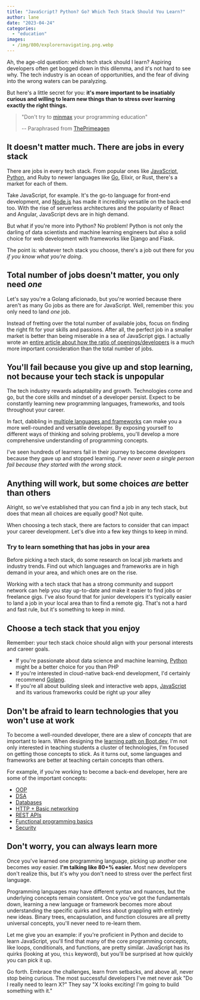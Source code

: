 ```yaml
---
title: "JavaScript? Python? Go? Which Tech Stack Should You Learn?"
author: lane
date: "2023-04-24"
categories:
  - "education"
images:
  - /img/800/explorernavigating.png.webp
---
```


Ah, the age-old question: which tech stack should I learn? Aspiring developers often get bogged down in this dilemma, and it's not hard to see why. The tech industry is an ocean of opportunities, and the fear of diving into the wrong waters can be paralyzing.

But here's a little secret for you: **it's more important to be insatiably curious and willing to learn new things than to stress over learning exactly the right things.**

> "Don't try to [minmax](https://www.urbandictionary.com/define.php?term=min%2Fmax) your programming education"
>
> -- Paraphrased from [ThePrimeagen](https://www.boot.dev/teachers/the-primeagen)

## It doesn't matter much. There are jobs in every stack

There are jobs in every tech stack. From popular ones like [JavaScript](https://www.boot.dev/courses/learn-javascript), [Python](https://www.boot.dev/courses/learn-code-python), and Ruby to newer languages like [Go](https://www.boot.dev/courses/learn-golang), Elixir, or Rust, there's a market for each of them.

Take JavaScript, for example. It's the go-to language for front-end development, and [Node.js](/javascript/nodejs-vs-javascript/) has made it incredibly versatile on the back-end too. With the rise of serverless architectures and the popularity of React and Angular, JavaScript devs are in high demand.

But what if you're more into Python? No problem! Python is not only the darling of data scientists and machine learning engineers but also a solid choice for web development with frameworks like Django and Flask.

The point is: whatever tech stack you choose, there's a job out there for you _if you know what you're doing_.

## Total number of jobs doesn't matter, you only need _one_

Let's say you're a Golang aficionado, but you're worried because there aren't as many Go jobs as there are for JavaScript. Well, remember this: you only need to land _one_ job.

Instead of fretting over the total number of available jobs, focus on finding the right fit for your skills and passions. After all, the perfect job in a smaller market is better than being miserable in a sea of JavaScript gigs. I actually wrote an [entire article about how the ratio of openings/developers](/jobs/not-about-job-openings/) is a much more important consideration than the total number of jobs.

## You'll fail because you give up and stop learning, not because your tech stack is unpopular

The tech industry rewards adaptability and growth. Technologies come and go, but the core skills and mindset of a developer persist. Expect to be constantly learning new programming languages, frameworks, and tools throughout your career.

In fact, dabbling in [multiple languages and frameworks](/education/learn-multiple-programming-languages/) can make you a more well-rounded and versatile developer. By exposing yourself to different ways of thinking and solving problems, you'll develop a more comprehensive understanding of programming concepts.

I've seen hundreds of learners fail in their journey to become developers because they gave up and stopped learning. _I've never seen a single person fail because they started with the wrong stack._

## Anything will work, but some choices _are_ better than others

Alright, so we've established that you can find a job in any tech stack, but does that mean all choices are equally good? Not quite.

When choosing a tech stack, there are factors to consider that can impact your career development. Let's dive into a few key things to keep in mind.

### Try to learn something that has jobs in your area

Before picking a tech stack, do some research on local job markets and industry trends. Find out which languages and frameworks are in high demand in your area, and which ones are on the rise.

Working with a tech stack that has a strong community and support network can help you stay up-to-date and make it easier to find jobs or freelance gigs. I've also found that for junior developers it's typically easier to land a job in your local area than to find a remote gig. That's not a hard and fast rule, but it's something to keep in mind.

## Choose a tech stack that you enjoy

Remember: your tech stack choice should align with your personal interests and career goals.

- If you're passionate about data science and machine learning, [Python](https://www.boot.dev/courses/learn-code-python) might be a better choice for you than PHP
- If you're interested in cloud-native back-end development, I'd certainly recommend [Golang](https://www.boot.dev/courses/learn-golang).
- If you're all about building sleek and interactive web apps, [JavaScript](https://www.boot.dev/courses/learn-javascript) and its various frameworks could be right up your alley

## Don't be afraid to learn technologies that you won't use at work

To become a well-rounded developer, there are a slew of _concepts_ that are important to learn. When designing the [learning path on Boot.dev](https://www.boot.dev/tracks/backend), I'm not only interested in teaching students a cluster of technologies, I'm focused on getting those concepts to stick. As it turns out, some languages and frameworks are better at teaching certain concepts than others.

For example, if you're working to become a back-end developer, here are some of the important concepts:

- [OOP](https://www.boot.dev/courses/build-asteroids-python)
- [DSA](https://www.boot.dev/courses/learn-algorithms-python)
- [Databases](https://www.boot.dev/courses/learn-sql)
- [HTTP + Basic networking](https://www.boot.dev/courses/learn-http-clients-golang)
- [REST APIs](https://www.boot.dev/courses/learn-http-servers-golang)
- [Functional programming basics](https://www.boot.dev/courses/learn-functional-programming-python)
- [Security](https://www.boot.dev/courses/learn-cryptography-golang)

## Don't worry, you can always learn more

Once you've learned one programming language, picking up another one becomes _way_ easier. **I'm talking like 80+% easier.** Most new developers don't realize this, but it's why you don't need to stress over the perfect first language.

Programming languages may have different syntax and nuances, but the underlying concepts remain consistent. Once you've got the fundamentals down, learning a new language or framework becomes more about understanding the specific quirks and less about grappling with entirely new ideas. Binary trees, encapsulation, and function closures are all pretty universal concepts, you'll never need to re-learn them.

Let me give you an example: if you're proficient in Python and decide to learn JavaScript, you'll find that many of the core programming concepts, like loops, conditionals, and functions, are pretty similar. JavaScript has its quirks (looking at you, `this` keyword), but you'll be surprised at how quickly you can pick it up.

Go forth. Embrace the challenges, learn from setbacks, and above all, never stop being curious. The most successful developers I've met never ask "Do I really need to learn X?" They say "X looks exciting! I'm going to build something with it."
